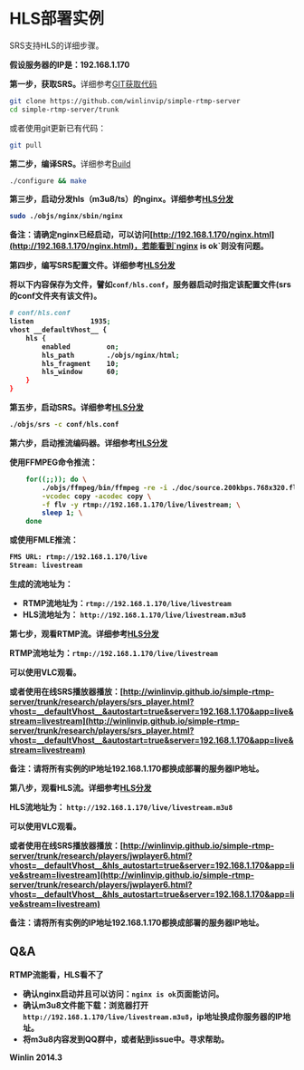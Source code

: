 # HLS部署实例

SRS支持HLS的详细步骤。

<strong>假设服务器的IP是：192.168.1.170</strong>

<strong>第一步，获取SRS。</strong>详细参考[GIT获取代码](https://github.com/winlinvip/simple-rtmp-server/wiki/Git)

```bash
git clone https://github.com/winlinvip/simple-rtmp-server
cd simple-rtmp-server/trunk
```

或者使用git更新已有代码：

```bash
git pull
```

<strong>第二步，编译SRS。</strong>详细参考[Build](https://github.com/winlinvip/simple-rtmp-server/wiki/Build)

```bash
./configure && make
```

<strong>第三步，启动分发hls（m3u8/ts）的nginx。详细参考[HLS分发](https://github.com/winlinvip/simple-rtmp-server/wiki/DeliveryHLS)

```bash
sudo ./objs/nginx/sbin/nginx
```

备注：请确定nginx已经启动，可以访问[http://192.168.1.170/nginx.html](http://192.168.1.170/nginx.html)，若能看到`nginx is ok`则没有问题。

<strong>第四步，编写SRS配置文件。</strong>详细参考[HLS分发](https://github.com/winlinvip/simple-rtmp-server/wiki/DeliveryHLS)

将以下内容保存为文件，譬如`conf/hls.conf`，服务器启动时指定该配置文件(srs的conf文件夹有该文件)。

```bash
# conf/hls.conf
listen              1935;
vhost __defaultVhost__ {
    hls {
        enabled         on;
        hls_path        ./objs/nginx/html;
        hls_fragment    10;
        hls_window      60;
    }
}
```

<strong>第五步，启动SRS。</strong>详细参考[HLS分发](https://github.com/winlinvip/simple-rtmp-server/wiki/DeliveryHLS)

```bash
./objs/srs -c conf/hls.conf
```

<strong>第六步，启动推流编码器。</strong>详细参考[HLS分发](https://github.com/winlinvip/simple-rtmp-server/wiki/DeliveryHLS)

使用FFMPEG命令推流：

```bash
    for((;;)); do \
        ./objs/ffmpeg/bin/ffmpeg -re -i ./doc/source.200kbps.768x320.flv \
        -vcodec copy -acodec copy \
        -f flv -y rtmp://192.168.1.170/live/livestream; \
        sleep 1; \
    done
```

或使用FMLE推流：

```bash
FMS URL: rtmp://192.168.1.170/live
Stream: livestream
```

生成的流地址为：
* RTMP流地址为：`rtmp://192.168.1.170/live/livestream`
* HLS流地址为： `http://192.168.1.170/live/livestream.m3u8`

<strong>第七步，观看RTMP流。</strong>详细参考[HLS分发](https://github.com/winlinvip/simple-rtmp-server/wiki/DeliveryHLS)

RTMP流地址为：`rtmp://192.168.1.170/live/livestream`

可以使用VLC观看。

或者使用在线SRS播放器播放：[http://winlinvip.github.io/simple-rtmp-server/trunk/research/players/srs_player.html?vhost=__defaultVhost__&autostart=true&server=192.168.1.170&app=live&stream=livestream](http://winlinvip.github.io/simple-rtmp-server/trunk/research/players/srs_player.html?vhost=__defaultVhost__&autostart=true&server=192.168.1.170&app=live&stream=livestream)

备注：请将所有实例的IP地址192.168.1.170都换成部署的服务器IP地址。

<strong>第八步，观看HLS流。</strong>详细参考[HLS分发](https://github.com/winlinvip/simple-rtmp-server/wiki/DeliveryHLS)

HLS流地址为： `http://192.168.1.170/live/livestream.m3u8`

可以使用VLC观看。

或者使用在线SRS播放器播放：[http://winlinvip.github.io/simple-rtmp-server/trunk/research/players/jwplayer6.html?vhost=__defaultVhost__&hls_autostart=true&server=192.168.1.170&app=live&stream=livestream](http://winlinvip.github.io/simple-rtmp-server/trunk/research/players/jwplayer6.html?vhost=__defaultVhost__&hls_autostart=true&server=192.168.1.170&app=live&stream=livestream)

备注：请将所有实例的IP地址192.168.1.170都换成部署的服务器IP地址。

## Q&A

<strong>RTMP流能看，HLS看不了</strong>
* 确认nginx启动并且可以访问：`nginx is ok`页面能访问。
* 确认m3u8文件能下载：浏览器打开`http://192.168.1.170/live/livestream.m3u8`，ip地址换成你服务器的IP地址。
* 将m3u8内容发到QQ群中，或者贴到issue中。寻求帮助。

Winlin 2014.3